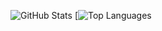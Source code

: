 ![GitHub Stats](https://github-readme-stats.vercel.app/api?username=nolanplatt&count_private=true&show_icons=true&theme=tokyonight)
[![Top Languages](https://github-readme-stats.vercel.app/api/top-langs/?username=nolanplatt&langs_count=4)

